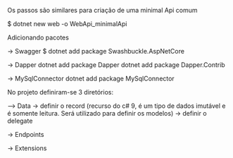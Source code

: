 Os passos são similares para criação de uma minimal Api comum 

$ dotnet new web -o WebApi_minimalApi


Adicionando pacotes

-> Swagger
$ dotnet add package Swashbuckle.AspNetCore

-> Dapper
dotnet add package Dapper
dotnet add package Dapper.Contrib

-> MySqlConnector
dotnet add package MySqlConnector


No projeto definiram-se 3 diretórios: 

--> Data
 -> definir o record (recurso do c# 9, é um tipo de dados imutável e é somente leitura. Será utilizado para definir os modelos)
 -> definir o delegate

-> Endpoints


-> Extensions







